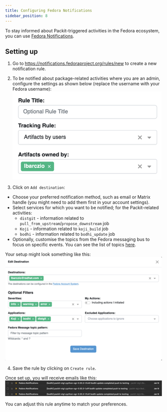 ```yaml
---
title: Configuring Fedora Notifications
sidebar_position: 8
---
```

To stay informed about Packit-triggered activities in the Fedora ecosystem, 
you can use [Fedora Notifications](https://notifications.fedoraproject.org).

## Setting up
1. Go to https://notifications.fedoraproject.org/rules/new to create a new notification rule.
2. To be notified about package-related activities where you are an admin, configure the settings as shown 
below (replace the username with your Fedora username):
![Fedora Notifications configuration 1](../img/fedora-releases-guide/fedora-notifications-1.png)

3. Click on `Add destination`:
- Choose your preferred notification method, such as email or Matrix handle (you might need to add them first in your account settings).
- Select services for which you want to be notified; for the Packit-related activities:
  - `distgit` - information related to `pull_from_upstream`/`propose_downstream` job 
  - `Koji` - information related to `koji_build` job 
  - `bodhi` - information related to `bodhi_update` job 
- Optionally, customise the topics from the Fedora messaging bus to focus on specific events. 
 You can see the list of topics [here](https://fedora-fedmsg.readthedocs.io/en/latest/topics.html).
   
Your setup might look something like this:
![Fedora Notifications configuration 2](../img/fedora-releases-guide/fedora-notifications-2.png)

4. Save the rule by clicking on `Create rule`.

Once set up, you will receive emails like this:
![Fedora Notifications email](../img/fedora-releases-guide/fedora-notifications-3.png)

You can adjust this rule anytime to match your preferences.